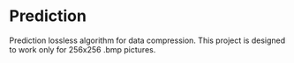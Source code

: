 # Prediction
Prediction lossless algorithm for data compression. This project is designed to work only for 256x256 .bmp pictures.
